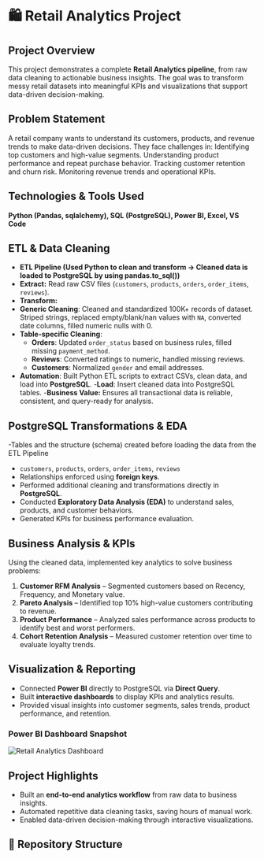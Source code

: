 # 🛍️ Retail Analytics Project

## Project Overview
This project demonstrates a complete **Retail Analytics pipeline**, from raw data cleaning to actionable business insights. The goal was to transform messy retail datasets into meaningful KPIs and visualizations that support data-driven decision-making.

## Problem Statement
A retail company wants to understand its customers, products, and revenue trends to make data-driven decisions. They face challenges in:
Identifying top customers and high-value segments.
Understanding product performance and repeat purchase behavior.
Tracking customer retention and churn risk.
Monitoring revenue trends and operational KPIs.

## Technologies & Tools Used
**Python (Pandas, sqlalchemy), SQL (PostgreSQL), Power BI, Excel, VS Code**


## ETL & Data Cleaning
- **ETL Pipeline (Used Python to clean and transform → Cleaned data is loaded to PostgreSQL by using pandas.to_sql())**
- **Extract:** Read raw CSV files (`customers`, `products`, `orders`, `order_items`, `reviews`).
- **Transform:**
- **Generic Cleaning**: Cleaned and standardized  100K+ records of dataset. Striped strings, replaced empty/blank/nan values with `NA`, converted date columns, filled numeric nulls with 0.  
- **Table-specific Cleaning**:
  - **Orders**: Updated `order_status` based on business rules, filled missing `payment_method`.  
  - **Reviews**: Converted ratings to numeric, handled missing reviews.  
  - **Customers**: Normalized `gender` and email addresses.  
- **Automation**: Built Python ETL scripts to extract CSVs, clean data, and load into **PostgreSQL**. 
-**Load**: Insert cleaned data into PostgreSQL tables.
-**Business Value:**
Ensures all transactional data is reliable, consistent, and query-ready for analysis.

## PostgreSQL Transformations & EDA
-Tables and the structure (schema) created before loading the data from the ETL Pipeline
- `customers`, `products`, `orders`, `order_items`, `reviews`
- Relationships enforced using **foreign keys**.
- Performed additional cleaning and transformations directly in **PostgreSQL**.  
- Conducted **Exploratory Data Analysis (EDA)** to understand sales, products, and customer behaviors.  
- Generated KPIs for business performance evaluation.  


## Business Analysis & KPIs
Using the cleaned data, implemented key analytics to solve business problems:

1. **Customer RFM Analysis** – Segmented customers based on Recency, Frequency, and Monetary value.  
2. **Pareto Analysis** – Identified top 10% high-value customers contributing to revenue.  
3. **Product Performance** – Analyzed sales performance across products to identify best and worst performers.  
4. **Cohort Retention Analysis** – Measured customer retention over time to evaluate loyalty trends.

## Visualization & Reporting
- Connected **Power BI** directly to PostgreSQL via **Direct Query**.  
- Built **interactive dashboards** to display KPIs and analytics results.  
- Provided visual insights into customer segments, sales trends, product performance, and retention.
### Power BI Dashboard Snapshot
![Retail Analytics Dashboard](dashboards/DashboardVisualization.png)


## Project Highlights
- Built an **end-to-end analytics workflow** from raw data to business insights.  
- Automated repetitive data cleaning tasks, saving hours of manual work.  
- Enabled data-driven decision-making through interactive visualizations.


## 📂 Repository Structure
